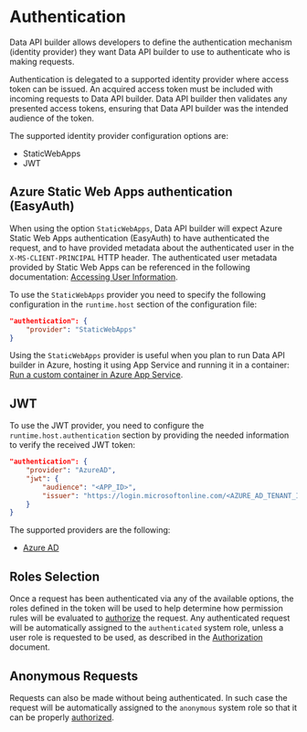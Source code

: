 # Authentication

Data API builder allows developers to define the authentication mechanism (identity provider) they want Data API builder to use to authenticate who is making requests.

Authentication is delegated to a supported identity provider where access token can be issued. An acquired access token must be included with incoming requests to Data API builder. Data API builder then validates any presented access tokens, ensuring that Data API builder was the intended audience of the token.

The supported identity provider configuration options are:

- StaticWebApps
- JWT

## Azure Static Web Apps authentication (EasyAuth)

When using the option `StaticWebApps`, Data API builder will expect Azure Static Web Apps authentication (EasyAuth) to have authenticated the request, and to have provided metadata about the authenticated user in the `X-MS-CLIENT-PRINCIPAL` HTTP header. The authenticated user metadata provided by Static Web Apps can be referenced in the following documentation: [Accessing User Information](https://learn.microsoft.com/azure/static-web-apps/user-information?tabs=csharp).

To use the `StaticWebApps` provider you need to specify the following configuration in the `runtime.host` section of the configuration file:

```json
"authentication": {
    "provider": "StaticWebApps"
}
```

Using the `StaticWebApps` provider is useful when you plan to run Data API builder in Azure, hosting it using App Service and running it in a container: [Run a custom container in Azure App Service](https://learn.microsoft.com/azure/app-service/quickstart-custom-container?tabs=dotnet&pivots=container-linux-vscode).

## JWT

To use the JWT provider, you need to configure the `runtime.host.authentication` section by providing the needed information to verify the received JWT token:

```json
"authentication": {
    "provider": "AzureAD",
    "jwt": {
        "audience": "<APP_ID>",
        "issuer": "https://login.microsoftonline.com/<AZURE_AD_TENANT_ID>/v2.0"
    }
}
```

The supported providers are the following:

- [Azure AD](./authentication-azure-ad.md)

## Roles Selection

Once a request has been authenticated via any of the available options, the roles defined in the token will be used to help determine how permission rules will be evaluated to [authorize](./authorization.md) the request. Any authenticated request will be automatically assigned to the `authenticated` system role, unless a user role is requested to be used, as described in the [Authorization](./authorization.md) document.

## Anonymous Requests

Requests can also be made without being authenticated. In such case the request will be automatically assigned to the `anonymous` system role so that it can be properly [authorized](./authorization.md).
